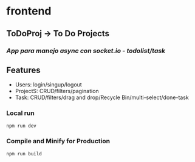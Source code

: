 # frontend

## ToDoProj -> To Do Projects

### _App para manejo async con socket.io - todolist/task_

## Features

- Users: login/singup/logout
- ProjectS: CRUD/filters/pagination
- Task: CRUD/filters/drag and drop/Recycle Bin/multi-select/done-task

### Local run

```sh
npm run dev
```

### Compile and Minify for Production

```sh
npm run build
```

